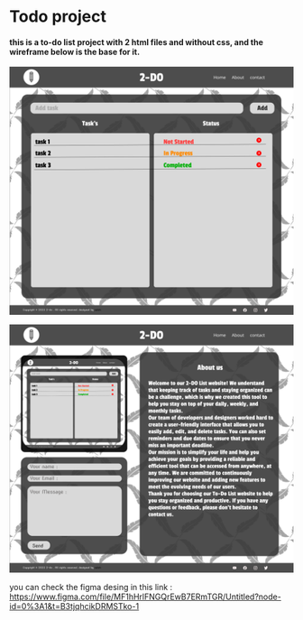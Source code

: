 # Todo project

#### this is a to-do list project with 2 html files and without css, and the wireframe below is the base for it.

![](./Desktop%20-%201.png)

![](./Desktop2.png)

you can check the figma desing in this link : https://www.figma.com/file/MF1hHrlFNGQrEwB7ERmTGR/Untitled?node-id=0%3A1&t=B3tjqhcikDRMSTko-1
